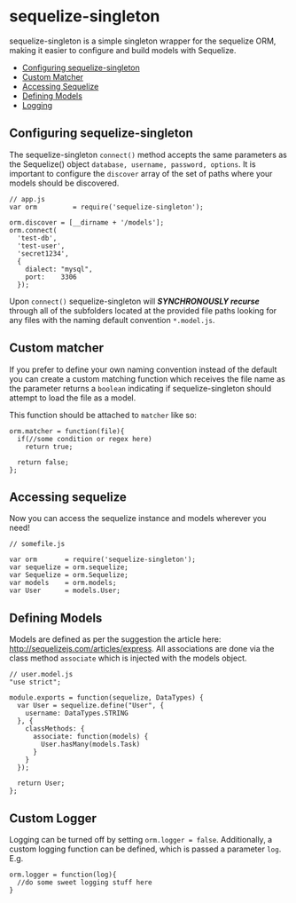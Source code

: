 # sequelize-singleton

sequelize-singleton is a simple singleton wrapper for the sequelize ORM, making it easier to configure and build models with Sequelize.

* [Configuring sequelize-singleton](#configuring-sequelize-singleton)
* [Custom Matcher](#custom-matcher)
* [Accessing Sequelize](#accessing-sequelize)
* [Defining Models](#defining-models)
* [Logging](#logging)

## Configuring sequelize-singleton

The  sequelize-singleton ```connect()``` method accepts the same parameters as the Sequelize() object ```database, username, password, options```. It is important to configure the ```discover``` array of the set of paths where your models should be discovered.
```
// app.js
var orm 		= require('sequelize-singleton');

orm.discover = [__dirname + '/models'];
orm.connect(
  'test-db',
  'test-user',
  'secret1234', 
  {
    dialect: "mysql",
    port:    3306
  });
```
Upon ```connect()``` sequelize-singleton will ***SYNCHRONOUSLY recurse*** through all of the subfolders located at the provided file paths looking for any files with the naming default convention ```*.model.js```.

## Custom matcher
If you prefer to define your own naming convention instead of the default you can create a custom matching function which receives the file name as the parameter returns a ```boolean``` indicating if sequelize-singleton should attempt to load the file as a model. 

This function should be attached to ```matcher``` like so:

```
orm.matcher = function(file){
  if(//some condition or regex here)
    return true;
    
  return false;
};
```


## Accessing sequelize
Now you can access the sequelize instance and models wherever you need!

```
// somefile.js

var orm       = require('sequelize-singleton');
var sequelize = orm.sequelize;
var Sequelize = orm.Sequelize;
var models    = orm.models;
var User      = models.User;
```

## Defining Models

Models are defined as per the suggestion the article here: http://sequelizejs.com/articles/express. All associations are done via the class method ```associate``` which is injected with the models object.
```
// user.model.js
"use strict";

module.exports = function(sequelize, DataTypes) {
  var User = sequelize.define("User", {
    username: DataTypes.STRING
  }, {
    classMethods: {
      associate: function(models) {
        User.hasMany(models.Task)
      }
    }
  });

  return User;
};

```


## Custom Logger 

Logging can be turned off by setting `orm.logger = false`. Additionally, a custom logging function can be defined, which is passed a parameter `log`. E.g.

```
orm.logger = function(log){
  //do some sweet logging stuff here
}
```
